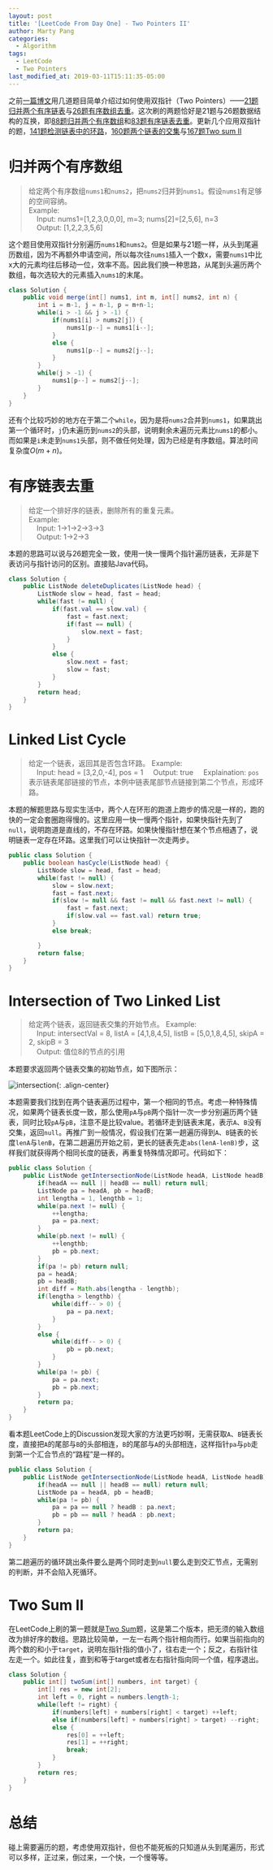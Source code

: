```yaml
---
layout: post
title: '[LeetCode From Day One] - Two Pointers II'
author: Marty Pang
categories: 
  - Algorithm
tags: 
  - LeetCode
  - Two Pointers
last_modified_at: 2019-03-11T15:11:35-05:00
---
```


之前[一篇博文](https://www.hytheory.com/algorithm/Leetcode-from-day-one-two-pointers/)用几道题目简单介绍过如何使用双指针（Two Pointers）——[21题归并两个有序链表](https://leetcode.com/problems/merge-two-sorted-lists/description/)与[26题有序数组去重](https://leetcode.com/problems/remove-duplicates-from-sorted-array/description/)。这次刷的两题恰好是21题与26题数据结构的互换，即[88题归并两个有序数组](https://leetcode.com/problems/merge-sorted-array/description/)和[83题有序链表去重](https://leetcode.com/problems/remove-duplicates-from-sorted-list/description/)。更新几个应用双指针的题，[141题检测链表中的环路](https://leetcode.com/problems/linked-list-cycle/description/)，[160题两个链表的交集](https://leetcode.com/problems/intersection-of-two-linked-lists/description/)与[167题Two sum II](https://leetcode.com/problems/two-sum-ii-input-array-is-sorted/description/)

# 归并两个有序数组

> 给定两个有序数组`nums1`和`nums2`，把`nums2`归并到`nums1`。假设`nums1`有足够的空间容纳。  
> Example:   
&nbsp; &nbsp; Input: nums1=[1,2,3,0,0,0], m=3; nums[2]=[2,5,6], n=3  
&nbsp; &nbsp; Output: [1,2,2,3,5,6]  

这个题目使用双指针分别遍历`nums1`和`nums2`。但是如果与21题一样，从头到尾遍历数组，因为不再额外申请空间，所以每次往`nums1`插入一个数x，需要`nums1`中比x大的元素均往后移动一位，效率不高。因此我们换一种思路，从尾到头遍历两个数组，每次选较大的元素插入`nums1`的末尾。

```java
class Solution {
    public void merge(int[] nums1, int m, int[] nums2, int n) {
        int i = m-1, j = n-1, p = m+n-1;
        while(i > -1 && j > -1) {
            if(nums1[i] > nums2[j]) {
                nums1[p--] = nums1[i--];
            }
            else {
                nums1[p--] = nums2[j--];
            }
        }
        while(j > -1) {
            nums1[p--] = nums2[j--];  
        }
    }
}
```

还有个比较巧妙的地方在于第二个`while`，因为是将`nums2`合并到`nums1`，如果跳出第一个循环时，`j`仍未遍历到`nums2`的头部，说明剩余未遍历元素比`nums1`的都小。而如果是`i`未走到`nums1`头部，则不做任何处理，因为已经是有序数组。算法时间复杂度$O(m+n)$。

# 有序链表去重

> 给定一个排好序的链表，删除所有的重复元素。  
> Example:   
&nbsp; &nbsp; Input: 1->1->2->3->3  
&nbsp; &nbsp; Output: 1->2->3  

本题的思路可以说与26题完全一致，使用一快一慢两个指针遍历链表，无非是下表访问与指针访问的区别。直接贴Java代码。

```java
class Solution {
    public ListNode deleteDuplicates(ListNode head) {
        ListNode slow = head, fast = head;
        while(fast != null) {
            if(fast.val == slow.val) {
                fast = fast.next;
                if(fast == null) {
                    slow.next = fast;
                }
            }
            else {
                slow.next = fast;
                slow = fast;
            }
        }
        return head;
    }
}
```

# Linked List Cycle

> 给定一个链表，返回其是否包含环路。
> Example:  
&nbsp; &nbsp; Input: head = [3,2,0,-4], pos = 1
&nbsp; &nbsp; Output: true
&nbsp; &nbsp; Explaination: `pos`表示链表尾部链接的节点，本例中链表尾部节点链接到第二个节点，形成环路。

本题的解题思路与现实生活中，两个人在环形的跑道上跑步的情况是一样的，跑的快的一定会套圈跑得慢的。这里应用一快一慢两个指针，如果快指针先到了`null`，说明跑道是直线的，不存在环路。如果快慢指针想在某个节点相遇了，说明链表一定存在环路。这里我们可以让快指针一次走两步。

```java
public class Solution {
    public boolean hasCycle(ListNode head) {
        ListNode slow = head, fast = head;
        while(fast != null) {
            slow = slow.next;
            fast = fast.next;
            if(slow != null && fast != null && fast.next != null) {
                fast = fast.next;
                if(slow.val == fast.val) return true;
            }
            else break;

        }
        return false;
    }
}
```

# Intersection of Two Linked List

> 给定两个链表，返回链表交集的开始节点。
> Example:  
&nbsp; &nbsp; Input: intersectVal = 8, listA = [4,1,8,4,5], listB = [5,0,1,8,4,5], skipA = 2, skipB = 3  
&nbsp; &nbsp; Output: 值位8的节点的引用

本题要求返回两个链表交集的初始节点，如下图所示：

![intersection](/images/20190311/intersection.png){: .align-center}

本题需要我们找到在两个链表遍历过程中，第一个相同的节点。考虑一种特殊情况，如果两个链表长度一致，那么使用`pA`与`pB`两个指针一次一步分别遍历两个链表，同时比较`pA`与`pB`，注意不是比较value。若循环走到链表末尾，表示`A`、`B`没有交集，返回`null`。再推广到一般情况，假设我们在第一趟遍历得到`A`、`B`链表的长度`lenA`与`lenB`，在第二趟遍历开始之前，更长的链表先走`abs(lenA-lenB)`步，这样我们就获得两个相同长度的链表，再重复特殊情况即可。代码如下：

```java
public class Solution {
    public ListNode getIntersectionNode(ListNode headA, ListNode headB) {
        if(headA == null || headB == null) return null;
        ListNode pa = headA, pb = headB;
        int lengtha = 1, lengthb = 1;
        while(pa.next != null) {
            ++lengtha;
            pa = pa.next;
        }
        while(pb.next != null) {
            ++lengthb;
            pb = pb.next;
        }
        if(pa != pb) return null;
        pa = headA;
        pb = headB;
        int diff = Math.abs(lengtha - lengthb);
        if(lengtha > lengthb) {
            while(diff-- > 0) {
                pa = pa.next;
            }
        }
        else {
            while(diff-- > 0) {
                pb = pb.next;
            }
        }
        while(pa != pb) {
            pa = pa.next;
            pb = pb.next;
        }
        return pa;
    }
}
```

看本题LeetCode上的Discussion发现大家的方法更巧妙啊，无需获取`A`、`B`链表长度，直接把`A`的尾部与`B`的头部相连，`B`的尾部与`A`的头部相连，这样指针`pa`与`pb`走到第一个汇合节点的“路程”是一样的。

```java
public class Solution {
    public ListNode getIntersectionNode(ListNode headA, ListNode headB) {
        if(headA == null || headB == null) return null;
        ListNode pa = headA, pb = headB;
        while(pa != pb) {
            pa = pa == null ? headB : pa.next;
            pb = pb == null ? headA : pb.next;
        }
        return pa;
    }
}
```
第二趟遍历的循环跳出条件要么是两个同时走到`null`要么走到交汇节点，无需别的判断，并不会陷入死循环。

# Two Sum II

在LeetCode上刷的第一题就是[Two Sum](https://leetcode.com/problems/two-sum/description)题，这是第二个版本，把无须的输入数组改为排好序的数组。思路比较简单，一左一右两个指针相向而行。如果当前指向的两个数的和小于`target`，说明左指针指的值小了，往右走一个；反之，右指针往左走一个。如此往复，直到和等于target或者左右指针指向同一个值，程序退出。

```java
class Solution {
    public int[] twoSum(int[] numbers, int target) {
        int[] res = new int[2];
        int left = 0, right = numbers.length-1;
        while(left != right) {
            if(numbers[left] + numbers[right] < target) ++left;
            else if(numbers[left] + numbers[right] > target) --right;
            else {
                res[0] = ++left;
                res[1] = ++right;
                break;
            }
        }
        return res;
    }
}
```

# 总结

碰上需要遍历的题，考虑使用双指针，但也不能死板的只知道从头到尾遍历，形式可以多样，正过来，倒过来，一个快，一个慢等等。